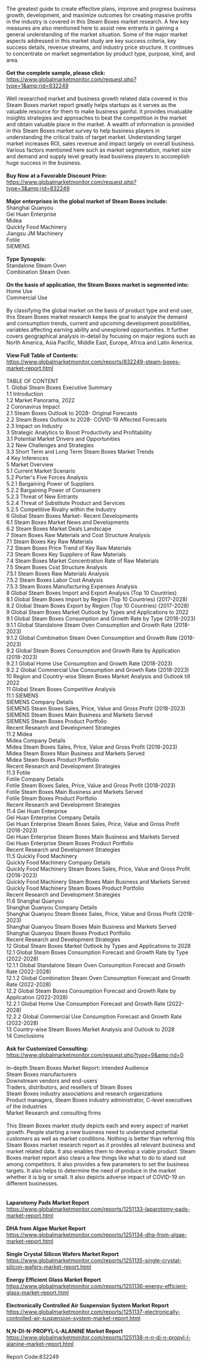 The greatest guide to create effective plans, improve and progress business growth, development, and maximize outcomes for creating massive profits in the industry is covered in this Steam Boxes market research. A few key measures are also mentioned here to assist new entrants in gaining a general understanding of the market situation. Some of the major market aspects addressed in this market study are key success criteria, key success details, revenue streams, and industry price structure. It continues to concentrate on market segmentation by product type, purpose, kind, and area.<br /><br /><strong>Get the complete sample, please click:</strong><br /><a href="https://www.globalmarketmonitor.com/request.php?type=1&amp;rid=832249">https://www.globalmarketmonitor.com/request.php?type=1&amp;rid=832249</a><br /><br />Well researched market and business growth related data covered in this Steam Boxes market report greatly helps startups as it serves as the valuable resource for them to make business gainful. It provides invaluable insights strategies and approaches to beat the competition in the market and obtain valuable place in the market. A wealth of information is provided in this Steam Boxes market survey to help business players in understanding the critical traits of target market. Understanding target market increases ROI, sales revenue and impact largely on overall business. Various factors mentioned here such as market segmentation, market size and demand and supply level greatly lead business players to accomplish huge success in the business. <br /><br /><strong>Buy Now at a Favorable Discount Price:</strong><br /><a href="https://www.globalmarketmonitor.com/request.php?type=3&amp;rid=832249">https://www.globalmarketmonitor.com/request.php?type=3&amp;rid=832249</a><br /><br /><strong>Major enterprises in the global market of Steam Boxes include:</strong><br /> Shanghai Quanyou <br />Gei Huan Enterprise <br />Midea <br />Quickly Food Machinery <br />Jiangsu JM Machinery <br />Fotile <br />SIEMENS <br /><br /><strong>Type Synopsis:</strong><br />Standalone Steam Oven <br />Combination Steam Oven <br /><br /><strong>On the basis of application, the Steam Boxes market is segmented into:</strong><br />Home Use <br />Commercial Use <br /><br />By classifying the global market on the basis of product type and end user, this Steam Boxes market research keeps the goal to analyze the demand and consumption trends, current and upcoming development possibilities, variables affecting earning ability and unexplored opportunities. It further covers geographical analysis in-detail by focusing on major regions such as North America, Asia Pacific, Middle East, Europe, Africa and Latin America. <br /><br /><strong>View Full Table of Contents:</strong><br /><a href="https://www.globalmarketmonitor.com/reports/832249-steam-boxes-market-report.html">https://www.globalmarketmonitor.com/reports/832249-steam-boxes-market-report.html</a><br /><br />TABLE OF CONTENT<br />1. Global Steam Boxes Executive Summary<br />1.1 Introduction<br />1.2 Market Panorama, 2022<br />2 Coronavirus Impact<br />2.1 Steam Boxes Outlook to 2028- Original Forecasts<br />2.2 Steam Boxes Outlook to 2028- COVID-19 Affected Forecasts<br />2.3 Impact on Industry<br />3 Strategic Analytics to Boost Productivity and Profitability<br />3.1 Potential Market Drivers and Opportunities<br />3.2 New Challenges and Strategies<br />3.3 Short Term and Long Term Steam Boxes Market Trends<br />4 Key Inferences<br />5 Market Overview<br />5.1 Current Market Scenario<br />5.2 Porter's Five Forces Analysis<br />5.2.1 Bargaining Power of Suppliers<br />5.2.2 Bargaining Power of Consumers<br />5.2.3 Threat of New Entrants<br />5.2.4 Threat of Substitute Product and Services<br />5.2.5 Competitive Rivalry within the Industry<br />6 Global Steam Boxes Market- Recent Developments<br />6.1 Steam Boxes Market News and Developments<br />6.2 Steam Boxes Market Deals Landscape<br />7 Steam Boxes Raw Materials and Cost Structure Analysis<br />7.1 Steam Boxes Key Raw Materials<br />7.2 Steam Boxes Price Trend of Key Raw Materials<br />7.3 Steam Boxes Key Suppliers of Raw Materials<br />7.4 Steam Boxes Market Concentration Rate of Raw Materials<br />7.5 Steam Boxes Cost Structure Analysis<br />7.5.1 Steam Boxes Raw Materials Analysis<br />7.5.2 Steam Boxes Labor Cost Analysis<br />7.5.3 Steam Boxes Manufacturing Expenses Analysis<br />8 Global Steam Boxes Import and Export Analysis (Top 10 Countries)<br />8.1 Global Steam Boxes Import by Region (Top 10 Countries) (2017-2028)<br />8.2 Global Steam Boxes Export by Region (Top 10 Countries) (2017-2028)<br />9 Global Steam Boxes Market Outlook by Types and Applications to 2022<br />9.1 Global Steam Boxes Consumption and Growth Rate by Type (2018-2023)<br />9.1.1 Global Standalone Steam Oven Consumption and Growth Rate (2018-2023)<br />9.1.2 Global Combination Steam Oven Consumption and Growth Rate (2018-2023)<br />9.2 Global Steam Boxes Consumption and Growth Rate by Application (2018-2023)<br />9.2.1  Global Home Use Consumption and Growth Rate (2018-2023)<br />9.2.2  Global Commercial Use Consumption and Growth Rate (2018-2023)<br />10 Region and Country-wise Steam Boxes Market Analysis and Outlook till 2022<br />11 Global Steam Boxes Competitive Analysis<br />11.1 SIEMENS<br />SIEMENS Company Details<br />SIEMENS Steam Boxes Sales, Price, Value and Gross Profit (2018-2023)<br />SIEMENS Steam Boxes Main Business and Markets Served<br />SIEMENS Steam Boxes Product Portfolio<br />Recent Research and Development Strategies<br />11.2 Midea<br />Midea Company Details<br />Midea Steam Boxes Sales, Price, Value and Gross Profit (2018-2023)<br />Midea Steam Boxes Main Business and Markets Served<br />Midea Steam Boxes Product Portfolio<br />Recent Research and Development Strategies<br />11.3 Fotile<br />Fotile Company Details<br />Fotile Steam Boxes Sales, Price, Value and Gross Profit (2018-2023)<br />Fotile Steam Boxes Main Business and Markets Served<br />Fotile Steam Boxes Product Portfolio<br />Recent Research and Development Strategies<br />11.4 Gei Huan Enterprise<br />Gei Huan Enterprise Company Details<br />Gei Huan Enterprise Steam Boxes Sales, Price, Value and Gross Profit (2018-2023)<br />Gei Huan Enterprise Steam Boxes Main Business and Markets Served<br />Gei Huan Enterprise Steam Boxes Product Portfolio<br />Recent Research and Development Strategies<br />11.5 Quickly Food Machinery<br />Quickly Food Machinery Company Details<br />Quickly Food Machinery Steam Boxes Sales, Price, Value and Gross Profit (2018-2023)<br />Quickly Food Machinery Steam Boxes Main Business and Markets Served<br />Quickly Food Machinery Steam Boxes Product Portfolio<br />Recent Research and Development Strategies<br />11.6 Shanghai Quanyou<br />Shanghai Quanyou Company Details<br />Shanghai Quanyou Steam Boxes Sales, Price, Value and Gross Profit (2018-2023)<br />Shanghai Quanyou Steam Boxes Main Business and Markets Served<br />Shanghai Quanyou Steam Boxes Product Portfolio<br />Recent Research and Development Strategies<br />12 Global Steam Boxes Market Outlook by Types and Applications to 2028<br />12.1 Global Steam Boxes Consumption Forecast and Growth Rate by Type (2022-2028)<br />12.1.1 Global Standalone Steam Oven Consumption Forecast and Growth Rate (2022-2028)<br />12.1.2 Global Combination Steam Oven Consumption Forecast and Growth Rate (2022-2028)<br />12.2 Global Steam Boxes Consumption Forecast and Growth Rate by Application (2022-2028)<br />12.2.1 Global Home Use Consumption Forecast and Growth Rate (2022-2028)<br />12.2.2 Global Commercial Use Consumption Forecast and Growth Rate (2022-2028)<br />13 Country-wise Steam Boxes Market Analysis and Outlook to 2028<br />14 Conclusions<br /><br /><strong>Ask for Customized Consulting:</strong><br /><a href="https://www.globalmarketmonitor.com/request.php?type=9&amp;rid=0">https://www.globalmarketmonitor.com/request.php?type=9&amp;rid=0</a><br /><br />In-depth Steam Boxes Market Report: Intended Audience<br />Steam Boxes manufacturers<br />Downstream vendors and end-users<br />Traders, distributors, and resellers of Steam Boxes<br />Steam Boxes industry associations and research organizations<br />Product managers, Steam Boxes industry administrator, C-level executives of the industries<br />Market Research and consulting firms<br /><br />This Steam Boxes market study depicts each and every aspect of market growth. People starting a new business need to understand potential customers as well as market conditions. Nothing is better than referring this Steam Boxes market research report as it provides all relevant business and market related data. It also enables them to develop a viable product. Steam Boxes market report also clears a few things like what to do to stand out among competitors. It also provides a few parameters to set the business targets. It also helps to determine the need of produce in the market whether it is big or small. It also depicts adverse impact of COVID-19 on different businesses.<br /><br /><strong><br /></strong><strong>Laparotomy Pads Market Report</strong><br /><a href="https://www.globalmarketmonitor.com/reports/1251133-laparotomy-pads-market-report.html">https://www.globalmarketmonitor.com/reports/1251133-laparotomy-pads-market-report.html</a><br /><br /><strong>DHA from Algae Market Report</strong><br /><a href="https://www.globalmarketmonitor.com/reports/1251134-dha-from-algae-market-report.html">https://www.globalmarketmonitor.com/reports/1251134-dha-from-algae-market-report.html</a><br /><br /><strong>Single Crystal Silicon Wafers Market Report</strong><br /><a href="https://www.globalmarketmonitor.com/reports/1251135-single-crystal-silicon-wafers-market-report.html">https://www.globalmarketmonitor.com/reports/1251135-single-crystal-silicon-wafers-market-report.html</a><br /><br /><strong>Energy Efficient Glass Market Report</strong><br /><a href="https://www.globalmarketmonitor.com/reports/1251136-energy-efficient-glass-market-report.html">https://www.globalmarketmonitor.com/reports/1251136-energy-efficient-glass-market-report.html</a><br /><br /><strong>Electronically Controlled Air Suspension System Market Report</strong><br /><a href="https://www.globalmarketmonitor.com/reports/1251137-electronically-controlled-air-suspension-system-market-report.html">https://www.globalmarketmonitor.com/reports/1251137-electronically-controlled-air-suspension-system-market-report.html</a><br /><br /><strong>N,N-DI-N-PROPYL-L-ALANINE Market Report</strong><br /><a href="https://www.globalmarketmonitor.com/reports/1251138-n-n-di-n-propyl-l-alanine-market-report.html">https://www.globalmarketmonitor.com/reports/1251138-n-n-di-n-propyl-l-alanine-market-report.html</a><br /><br />Report Code:832249</p>
